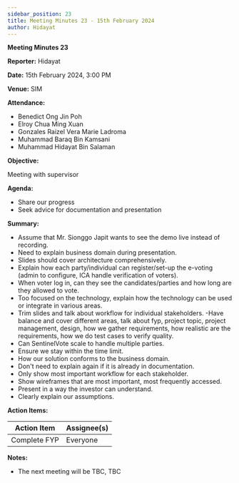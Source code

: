 ```yaml
---
sidebar_position: 23
title: Meeting Minutes 23 - 15th February 2024
author: Hidayat
---
```


**Meeting Minutes 23**

**Reporter:** Hidayat

**Date:** 15th February 2024, 3:00 PM

**Venue:** SIM

**Attendance:**

- Benedict Ong Jin Poh
- Elroy Chua Ming Xuan
- Gonzales Raizel Vera Marie Ladroma
- Muhammad Baraq Bin Kamsani
- Muhammad Hidayat Bin Salaman

**Objective:**

Meeting with supervisor 

**Agenda:**

- Share our progress 
- Seek advice for documentation and presentation 

**Summary:**

- Assume that Mr. Sionggo Japit wants to see the demo live instead of recording. 
- Need to explain business domain during presentation. 
- Slides should cover architecture comprehensively. 
- Explain how each party/individual can register/set-up the e-voting (admin to configure, ICA handle verification of voters).
- When voter log in, can they see the candidates/parties and how long are they allowed to vote. 
- Too focused on the technology, explain how the technology can be used or integrate in various areas. 
- Trim slides and talk about workflow for individual stakeholders. 
-Have balance and cover different areas, talk about fyp, project topic, project management, design, how we gather requirements, how realistic are the requirements, how we do test cases to verify quality. 
- Can SentinelVote scale to handle multiple parties. 
- Ensure we stay within the time limit. 
- How our solution conforms to the business domain. 
- Don't need to explain again if it is already in documentation. 
- Only show most important workflow for each stakeholder. 
- Show wireframes that are most important, most frequently accessed. 
- Present in a way the investor can understand. 
- Clearly explain our assumptions. 

**Action Items:**

| Action Item  | Assignee(s) |
| ------------ | ----------- |
| Complete FYP | Everyone    |

**Notes:**

- The next meeting will be TBC, TBC
